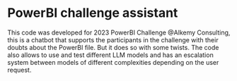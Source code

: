 # PowerBI challenge assistant 

This code was developed for 2023 PowerBI Challenge @Alkemy Consulting, this is a chatbot that supports the participants in the challenge with their doubts about the PowerBI file. But it does so with some twists.
The code also allows to use and test different LLM models and has an escalation system between models of different complexities depending on the user request.